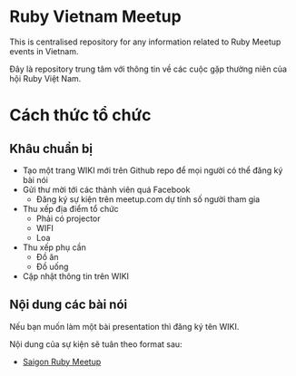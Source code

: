 # Ruby Vietnam Meetup

This is centralised repository for any information related to Ruby Meetup events in Vietnam.

Đây là repository trung tâm với thông tin về các cuộc gặp thường niên của hội Ruby Việt Nam.

# Cách thức tổ chức

## Khâu chuẩn bị

* Tạo một trang WIKI mới trên Github repo để mọi người có thể đăng ký bài nói
* Gửi thư mời tới các thành viên quá Facebook
  * Đăng ký sự kiện trên meetup.com dự tính số người tham gia
* Thu xếp địa điểm tổ chức
  * Phải có projector
  * WIFI
  * Loa
* Thu xếp phụ cần
  * Đồ ăn
  * Đồ uống
* Cập nhật thông tin trên WIKI


## Nội dung các bài nói

Nếu bạn muốn làm một bài presentation thì đăng ký tên WIKI.

Nội dung của sự kiện sẽ tuân theo format sau:

* [Saigon Ruby Meetup](https://github.com/ruby-vietnam/meetup/wiki/Saigon-Ruby-Meetup)


